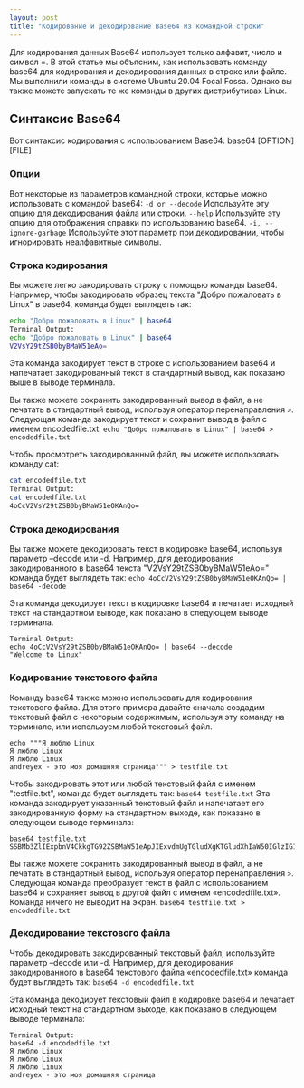 ```yaml
---
layout: post
title: "Кодирование и декодирование Base64 из командной строки"
---
```

Для кодирования данных Base64 использует только алфавит, число и символ =.  В этой статье мы объясним, как использовать команду base64 для кодирования и декодирования данных в строке или файле. Мы выполнили команды в системе Ubuntu 20.04 Focal Fossa. Однако вы также можете запускать те же команды в других дистрибутивах Linux.

## Синтаксис Base64
Вот синтаксис кодирования с использованием Base64:
base64 [OPTION] [FILE]

### Опции
Вот некоторые из параметров командной строки, которые можно использовать с командой base64:
`-d or --decode`
Используйте эту опцию для декодирования файла или строки.
`--help`
Используйте эту опцию для отображения справки по использованию base64.
`-i, --ignore-garbage`
Используйте этот параметр при декодировании, чтобы игнорировать неалфавитные символы.

### Строка кодирования
Вы можете легко закодировать строку с помощью команды base64. Например, чтобы закодировать образец текста "Добро пожаловать в Linux" в base64, команда будет выглядеть так:
```bash
echo "Добро пожаловать в Linux" | base64
Terminal Output:
echo "Добро пожаловать в Linux" | base64
V2VsY29tZSB0byBMaW51eAo=
```

Эта команда закодирует текст в строке с использованием base64 и напечатает закодированный текст в стандартный вывод, как показано выше в выводе терминала.

Вы также можете сохранить закодированный вывод в файл, а не печатать в стандартный вывод, используя оператор перенаправления `>`. Следующая команда закодирует текст и сохранит вывод в файл с именем encodedfile.txt:
`echo "Добро пожаловать в Linux" | base64 > encodedfile.txt`

Чтобы просмотреть закодированный файл, вы можете использовать команду cat:
```bash
cat encodedfile.txt
Terminal Output:
cat encodedfile.txt
4oCcV2VsY29tZSB0byBMaW51eOKAnQo=
```

### Строка декодирования
Вы также можете декодировать текст в кодировке base64, используя параметр –decode или -d. Например, для декодирования закодированного в base64 текста "V2VsY29tZSB0byBMaW51eAo=" команда будет выглядеть так:
`echo 4oCcV2VsY29tZSB0byBMaW51eOKAnQo= | base64 -decode`

Эта команда декодирует текст в кодировке base64 и печатает исходный текст на стандартном выводе, как показано в следующем выводе терминала.
```
Terminal Output:
echo 4oCcV2VsY29tZSB0byBMaW51eOKAnQo= | base64 --decode
"Welcome to Linux"
```

### Кодирование текстового файла
Команду base64 также можно использовать для кодирования текстового файла. Для этого примера давайте сначала создадим текстовый файл с некоторым содержимым, используя эту команду на терминале, или используем любой текстовый файл.
```
echo """Я люблю Linux
Я люблю Linux
Я люблю Linux
andreyex - это моя домашняя страница""" > testfile.txt
```

Чтобы закодировать этот или любой текстовый файл с именем "testfile.txt", команда будет выглядеть так:
`base64 testfile.txt`
Эта команда закодирует указанный текстовый файл и напечатает его закодированную форму на стандартном выходе, как показано в следующем выводе терминала:
```
base64 testfile.txt
SSBMb3ZlIExpbnV4CkkgTG92ZSBMaW51eApJIExvdmUgTGludXgKTGludXhIaW50IGlzIG15IGhvbWVwYWdlCg==
```

Вы также можете сохранить закодированный вывод в файл, а не печатать в стандартный вывод, используя оператор перенаправления `>`. Следующая команда преобразует текст в файл с использованием base64 и сохраняет вывод в другой файл с именем «encodedfile.txt». Команда ничего не выводит на экран.
`base64 testfile.txt > encodedfile.txt`

### Декодирование текстового файла
Чтобы декодировать закодированный текстовый файл, используйте параметр –decode или -d. Например, для декодирования закодированного в base64 текстового файла «encodedfile.txt» команда будет выглядеть так:
`base64 -d encodedfile.txt`

Эта команда декодирует текстовый файл в кодировке base64 и печатает исходный текст на стандартном выходе, как показано в следующем выводе терминала:
```
Terminal Output:
base64 -d encodedfile.txt
Я люблю Linux
Я люблю Linux
Я люблю Linux
andreyex - это моя домашняя страница
```
